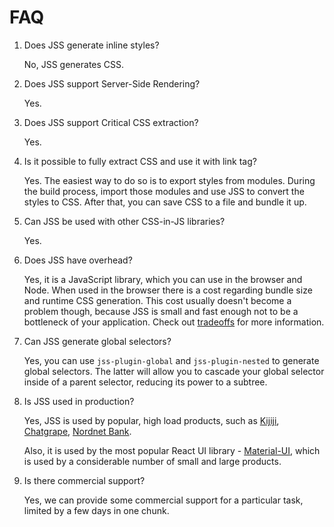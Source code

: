 # FAQ

1. Does JSS generate inline styles?

   No, JSS generates CSS.

1. Does JSS support Server-Side Rendering?

   Yes.

1. Does JSS support Critical CSS extraction?

   Yes.

1. Is it possible to fully extract CSS and use it with link tag?

   Yes. The easiest way to do so is to export styles from modules. During the build process, import those modules and use JSS to convert the styles to CSS. After that, you can save CSS to a file and bundle it up.

1. Can JSS be used with other CSS-in-JS libraries?

   Yes.

1. Does JSS have overhead?

   Yes, it is a JavaScript library, which you can use in the browser and Node. When used in the browser there is a cost regarding bundle size and runtime CSS generation. This cost usually doesn't become a problem though, because JSS is small and fast enough not to be a bottleneck of your application. Check out [tradeoffs](./tradeoffs.md) for more information.

1. Can JSS generate global selectors?

   Yes, you can use `jss-plugin-global` and `jss-plugin-nested` to generate global selectors. The latter will allow you to cascade your global selector inside of a parent selector, reducing its power to a subtree.

1. Is JSS used in production?

   Yes, JSS is used by popular, high load products, such as [Kijiji](https://kijiji.ca), [Chatgrape](https://chatgrape.com), [Nordnet Bank](https://www.nordnet.se).

   Also, it is used by the most popular React UI library - [Material-UI](https://material-ui.com), which is used by a considerable number of small and large products.

1. Is there commercial support?

   Yes, we can provide some commercial support for a particular task, limited by a few days in one chunk.

